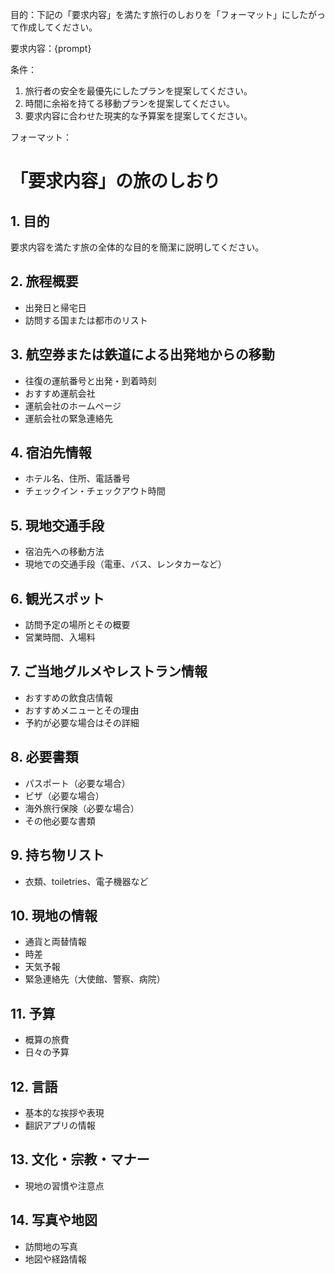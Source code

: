 目的：下記の「要求内容」を満たす旅行のしおりを「フォーマット」にしたがって作成してください。

要求内容：{prompt}

条件：
1. 旅行者の安全を最優先にしたプランを提案してください。
2. 時間に余裕を持てる移動プランを提案してください。
3. 要求内容に合わせた現実的な予算案を提案してください。

フォーマット：

# 「要求内容」の旅のしおり

## 1. 目的
要求内容を満たす旅の全体的な目的を簡潔に説明してください。

## 2. 旅程概要
- 出発日と帰宅日
- 訪問する国または都市のリスト

## 3. 航空券または鉄道による出発地からの移動
- 往復の運航番号と出発・到着時刻
- おすすめ運航会社
- 運航会社のホームページ
- 運航会社の緊急連絡先

## 4. 宿泊先情報
- ホテル名、住所、電話番号
- チェックイン・チェックアウト時間

## 5. 現地交通手段
- 宿泊先への移動方法
- 現地での交通手段（電車、バス、レンタカーなど）

## 6. 観光スポット
- 訪問予定の場所とその概要
- 営業時間、入場料

## 7. ご当地グルメやレストラン情報
- おすすめの飲食店情報
- おすすめメニューとその理由
- 予約が必要な場合はその詳細

## 8. 必要書類
- パスポート（必要な場合）
- ビザ（必要な場合）
- 海外旅行保険（必要な場合）
- その他必要な書類

## 9. 持ち物リスト
- 衣類、toiletries、電子機器など

## 10. 現地の情報
- 通貨と両替情報
- 時差
- 天気予報
- 緊急連絡先（大使館、警察、病院）

## 11. 予算
- 概算の旅費
- 日々の予算

## 12. 言語
- 基本的な挨拶や表現
- 翻訳アプリの情報

## 13. 文化・宗教・マナー
- 現地の習慣や注意点

## 14. 写真や地図
- 訪問地の写真
- 地図や経路情報

